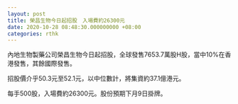 ```yaml
---
layout: post
title: 榮昌生物今日起招股　入場費約26300元
date: 2020-10-28 08:48:30.000000000 +08:00
categories: rthk
---
```


內地生物製藥公司榮昌生物今日起招股，全球發售7653.7萬股H股，當中10%在香港發售，其餘國際發售。

招股價介乎50.3元至52.1元，以中位數計，將集資約37.1億港元。

每手500股，入場費約26300元。股份預期下月9日掛牌。
